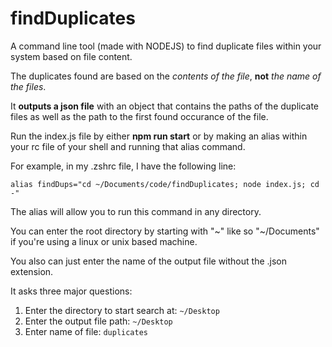 # findDuplicates

A command line tool (made with NODEJS) to find duplicate files within your system based on file content.

The duplicates found are based on the _contents of the file_, **not** _the name of the files_.

It **outputs a json file** with an object that contains the paths of the duplicate files as well as the path to the first found occurance of the file.

Run the index.js file by either **npm run start** or by making an alias within your rc file of your shell and running that alias command.

For example, in my .zshrc file, I have the following line:

```alias findDups="cd ~/Documents/code/findDuplicates; node index.js; cd -"```

The alias will allow you to run this command in any directory.

You can enter the root directory by starting with "~" like so "~/Documents" if you're using a linux or unix based machine.

You also can just enter the name of the output file without the .json extension.

It asks three major questions:

1) Enter the directory to start search at: ```~/Desktop```
2) Enter the output file path: ```~/Desktop```
3) Enter name of file: ```duplicates```
